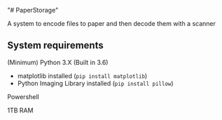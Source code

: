 "# PaperStorage"

A system to encode files to paper and then decode them with a scanner
## System requirements
(Minimum)
Python 3.X (Built in 3.6)
 - matplotlib installed (`pip install matplotlib`)
 - Python Imaging Library installed (`pip install pillow`)

Powershell

1TB RAM
